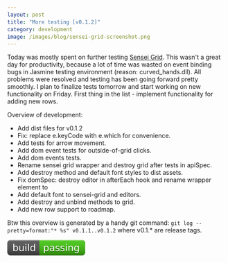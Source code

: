 ```yaml
---
layout: post
title: "More testing [v0.1.2]"
category: development
image: /images/blog/sensei-grid-screenshot.png
---
```


Today was mostly spent on further testing [Sensei Grid](https://github.com/datazenit/sensei-grid). This wasn't a great day for productivity, because a lot of time was wasted on event binding bugs in Jasmine testing environment (reason: curved_hands.dll). All problems were resolved and testing has been going forward pretty smoothly. I plan to finalize tests tomorrow and start working on new functionality on Friday. First thing in the list - implement functionality for adding new rows. 

<!-- more -->

Overview of development:

* Add dist files for v0.1.2
* Fix: replace e.keyCode with e.which for convenience.
* Add tests for arrow movement.
* Add dom event tests for outside-of-grid clicks.
* Add dom events tests.
* Rename sensei grid wrapper and destroy grid after tests in apiSpec.
* Add destroy method and default font styles to dist assets.
* Fix domSpec: destroy editor in afterEach hook and rename wrapper element to
* Add default font to sensei-grid and editors.
* Add destroy and unbind methods to grid.
* Add new row support to roadmap.

Btw this overview is generated by a handy git command: ``git log --pretty=format:"* %s" v0.1.1..v0.1.2`` where v0.1.* are release tags.

<a href="https://travis-ci.org/datazenit/sensei-grid"><img src="/images/blog/build-passing.svg" alt="Travis Build Passing"></a>